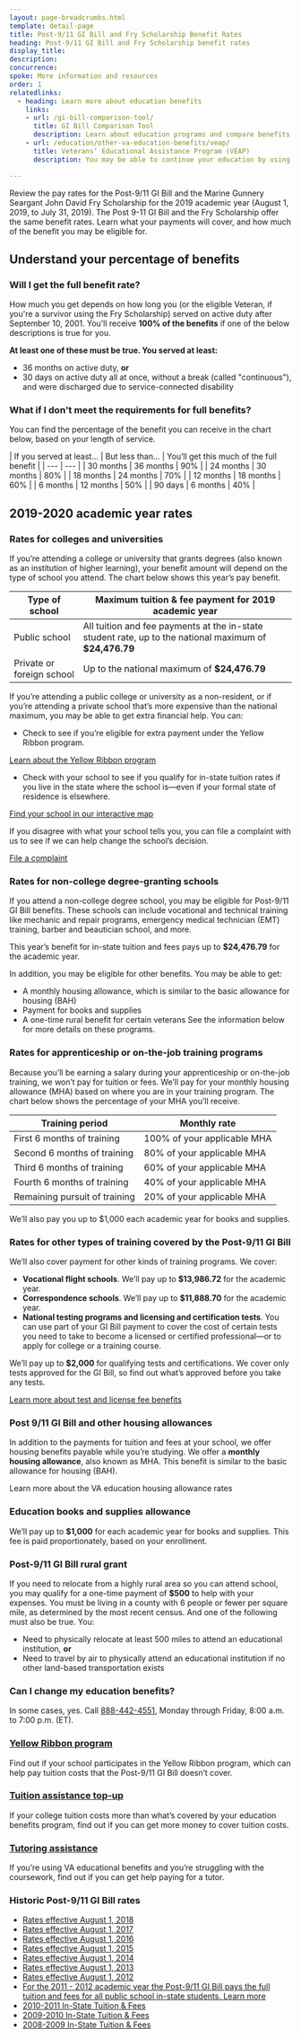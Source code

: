 ```yaml
---
layout: page-breadcrumbs.html
template: detail-page
title: Post-9/11 GI Bill and Fry Scholarship Benefit Rates
heading: Post-9/11 GI Bill and Fry Scholarship benefit rates
display_title:
description: 
concurrence: 
spoke: More information and resources
order: 1
relatedlinks:
  - heading: Learn more about education benefits
    links:
    - url: /gi-bill-comparison-tool/
      title: GI Bill Comparison Tool
      description: Learn about education programs and compare benefits by school.
    - url: /education/other-va-education-benefits/veap/
      title: Veterans’ Educational Assistance Program (VEAP)
      description: You may be able to continue your education by using part of your military pay to cover the cost of school. Find out if you can get benefits through the Veterans’ Educational Assistance Program (VEAP). Through this program, we’ll match $2 for every $1 you contribute for education expenses.

---
```

<div class="va-introtext">
  
Review the pay rates for the Post-9/11 GI Bill and the Marine Gunnery Seargant John David Fry Scholarship for the 2019 academic year (August 1, 2019, to July 31, 2019). The Post 9-11 GI Bill and the Fry Scholarship offer the same benefit rates. Learn what your payments will cover, and how much of the benefit you may be eligible for.

</div>

## Understand your percentage of benefits

### Will I get the full benefit rate?

How much you get depends on how long you (or the eligible Veteran, if you're a survivor using the Fry Scholarship) served on active duty after September 10, 2001. You’ll receive **100% of the benefits** if one of the below descriptions is true for you. 

**At least one of these must be true. You served at least:**

- 36 months on active duty, **or**
- 30 days on active duty all at once, without a break (called "continuous"), and were discharged due to service-connected disability

### What if I don't meet the requirements for full benefits?

You can find the percentage of the benefit you can receive in the chart below, based on your length of service.

| If you served at least... | But less than... | You’ll get this much of the full benefit | 
| --- | --- |
| 30 months | 36 months | 90% | 
| 24 months | 30 months | 80% | 
| 18 months | 24 months | 70% | 
| 12 months | 18 months | 60% |
| 6 months | 12 months | 50% |
| 90 days | 6 months | 40% |

## 2019-2020 academic year rates

### Rates for colleges and universities

If you’re attending a college or university that grants degrees (also known as an institution of higher learning), your benefit amount will depend on the type of school you attend. The chart below shows this year’s pay benefit.

| Type of school | Maximum tuition & fee payment for 2019 academic year |
| --- | --- |
|Public school | All tuition and fee payments at the in-state student rate, up to the national maximum of **$24,476.79** |
| Private or foreign school | Up to the national maximum of **$24,476.79** |

If you’re attending a public college or university as a non-resident, or if you’re attending a private school 
that’s more expensive than the national maximum, you may be able to get extra financial help. You can:

- Check to see if you’re eligible for extra payment under the Yellow Ribbon program.

[Learn about the Yellow Ribbon program](https://www.benefits.va.gov/gibill/yellow_ribbon.asp)

- Check with your school to see if you qualify for in-state tuition rates if you live in the state where the 
school is—even if your formal state of residence is elsewhere. 

[Find your school in our interactive map](https://inquiry.vba.va.gov/weamspub/searchInst.do)

If you disagree with what your school tells you, you can file a complaint with us to see if we can help change 
the school’s decision. 

[File a complaint](https://www.benefits.va.gov/GIBILL/Feedback.asp)

### Rates for non-college degree-granting schools

If you attend a non-college degree school, you may be eligible for Post-9/11 GI Bill benefits. These schools can 
include vocational and technical training like mechanic and repair programs, emergency medical technician (EMT) 
training, barber and beautician school, and more. 

This year’s benefit for in-state tuition and fees pays up to **$24,476.79** for the academic year. 

In addition, you may be eligible for other benefits. You may be able to get:
- A monthly housing allowance, which is similar to the basic allowance for housing (BAH)
- Payment for books and supplies
- A one-time rural benefit for certain veterans
See the information below for more details on these programs.

### Rates for apprenticeship or on-the-job training programs

Because you’ll be earning a salary during your apprenticeship or on-the-job training, we won’t pay for tuition or fees. 
We’ll pay for your monthly housing allowance (MHA) based on where you are in your training program. The chart below shows 
the percentage of your MHA you’ll receive.

| Training period | Monthly rate |
| --- | --- |
| First 6 months of training | 100% of your applicable MHA |
| Second 6 months of training | 80% of your applicable MHA |
| Third 6 months of training | 60% of your applicable MHA |
| Fourth 6 months of training | 40% of your applicable MHA |
| Remaining pursuit of training | 20% of your applicable MHA |

We’ll also pay you up to $1,000 each academic year for books and supplies. 

### Rates for other types of training covered by the Post-9/11 GI Bill

We’ll also cover payment for other kinds of training programs. We cover:
- **Vocational flight schools**. We’ll pay up to **$13,986.72** for the academic year. 
- **Correspondence schools**. We’ll pay up to **$11,888.70** for the academic year.
- **National testing programs and licensing and certification tests**. You can use part of your GI Bill payment to cover 
the cost of certain tests you need to take to become a licensed or certified professional—or to apply for college or 
a training course.

We’ll pay up to **$2,000** for qualifying tests and certifications. We cover only tests approved for the GI Bill, so 
find out what’s approved before you take any tests.

[Learn more about test and license fee benefits](https://www.va.gov/education/about-gi-bill-benefits/how-to-use-benefits/test-fees/)

### Post 9/11 GI Bill and other housing allowances

In addition to the payments for tuition and fees at your school, we offer housing benefits payable while you’re 
studying. We offer a **monthly housing allowance**, also known as MHA. This benefit is similar to the basic allowance 
for housing (BAH).

Learn more about the VA education housing allowance rates

### Education books and supplies allowance

We’ll pay up to **$1,000** for each academic year for books and supplies. This fee is paid proportionately, 
based on your enrollment.

### Post-9/11 GI Bill rural grant

If you need to relocate from a highly rural area so you can attend school, you may qualify 
for a one-time payment of **$500** to help with your expenses. You must be living in a county with 6 people or 
fewer per square mile, as determined by the most recent census. And one of the following must also be true. You:

- Need to physically relocate at least 500 miles to attend an educational institution, **or**
- Need to travel by air to physically attend an educational institution if no other land-based transportation exists

### Can I change my education benefits?
In some cases, yes. Call <a href="tel:+18884424551">888-442-4551</a>, Monday through Friday, 8:00 a.m. to 7:00 p.m. (ET).

### [Yellow Ribbon program](/education/about-gi-bill-benefits/post-9-11/yellow-ribbon-program/)
Find out if your school participates in the Yellow Ribbon program, which can help pay tuition costs that the 
Post-9/11 GI Bill doesn’t cover.

### [Tuition assistance top-up](/education/about-gi-bill-benefits/how-to-use-benefits/tuition-assistance-top-up/)
If your college tuition costs more than what’s covered by your education benefits program, find out if you can get more 
money to cover tuition costs.

### [Tutoring assistance](/education/about-gi-bill-benefits/how-to-use-benefits/tutor-assistance/)
If you’re using VA educational benefits and you’re struggling with the coursework, find out if you can get help paying 
for a tutor.

### Historic Post-9/11 GI Bill rates
- [Rates effective August 1, 2018](https://www.benefits.va.gov/GIBILL/resources/benefits_resources/rates/ch33/ch33rates080118.asp)
- [Rates effective August 1, 2017](https://www.benefits.va.gov/GIBILL/resources/benefits_resources/rates/ch33/ch33rates080117.asp)
- [Rates effective August 1, 2016](https://www.benefits.va.gov/GIBILL/resources/benefits_resources/rates/ch33/ch33rates080116.asp)
- [Rates effective August 1, 2015](https://www.benefits.va.gov/GIBILL/resources/benefits_resources/rates/ch33/ch33rates080115.asp)
- [Rates effective August 1, 2014](https://www.benefits.va.gov/GIBILL/resources/benefits_resources/rates/ch33/ch33rates080114.asp)
- [Rates effective August 1, 2013](https://www.benefits.va.gov/gibill/resources/benefits_resources/rates/ch33/Ch33rates080113.asp)
- [Rates effective August 1, 2012](https://www.benefits.va.gov/gibill/resources/benefits_resources/rates/ch33/Ch33rates080112.asp)
- [For the 2011 - 2012 academic year the Post-9/11 GI Bill pays the full tuition and fees for all public school in-state students. Learn more](https://www.benefits.va.gov/gibill/resources/benefits_resources/rates/ch33/Ch33rates080111.asp)
- [2010-2011 In-State Tuition & Fees](https://www.benefits.va.gov/gibill/resources/benefits_resources/rates/ch33/tuition_and_fees_2010.asp)
- [2009-2010 In-State Tuition & Fees](https://www.benefits.va.gov/gibill/resources/benefits_resources/rates/ch33/tuition_and_fees_2009.asp)
- [2008-2009 In-State Tuition & Fees](https://www.benefits.va.gov/gibill/resources/benefits_resources/rates/ch33/tuition_and_fees_2008.asp)

